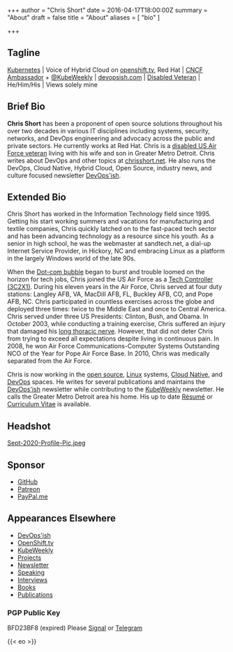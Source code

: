 +++
author = "Chris Short"
date = 2016-04-17T18:00:00Z
summary = "About"
draft = false
title = "About"
aliases = [
    "bio"
]

+++

## Tagline

[Kubernetes](https://kubernetes.dev) | Voice of Hybrid Cloud on [openshift.tv](https://openshift.tv), Red Hat | [CNCF Ambassador](https://www.cncf.io/people/ambassadors/) + [@KubeWeekly](http://kubeweekly.io/) | [devopsish.com](https://devopsish.com) | [Disabled Veteran](/long-thoracic-nerve-palsy/) | He/Him/His | Views solely mine

## Brief Bio

**Chris Short** has been a proponent of open source solutions throughout his over two decades in various IT disciplines including systems, security, networks, and DevOps engineering and advocacy across the public and private sectors. He currently works at Red Hat. Chris is a [disabled US Air Force veteran](https://chrisshort.net/ltn) living with his wife and son in Greater Metro Detroit. Chris writes about DevOps and other topics at [chrisshort.net](https://chrisshort.net). He also runs the DevOps, Cloud Native, Hybrid Cloud, Open Source, industry news, and culture focused newsletter [DevOps'ish](https://devopsish.com).

## Extended Bio

Chris Short has worked in the Information Technology field since 1995. Getting his start working summers and vacations for manufacturing and textile companies, Chris quickly latched on to the fast-paced tech sector and has been advancing technology as a resource since his youth. As a senior in high school, he was the webmaster at sandtech.net, a dial-up Internet Service Provider, in Hickory, NC and embracing Linux as a platform in the largely Windows world of the late 90s.

When the [Dot-com bubble](https://en.wikipedia.org/wiki/Dot-com_bubble) began to burst and trouble loomed on the horizon for tech jobs, Chris joined the US Air Force as a [Tech Controller (3C2X1)](https://chrisshort.net/3c2x1-tech-control/). During his eleven years in the Air Force, Chris served at four duty stations: Langley AFB, VA, MacDill AFB, FL, Buckley AFB, CO, and Pope AFB, NC. Chris participated in countless exercises across the globe and deployed three times: twice to the Middle East and once to Central America. Chris served under three US Presidents: Clinton, Bush, and Obama. In October 2003, while conducting a training exercise, Chris suffered an injury that damaged his [long thoracic nerve](https://chrisshort.net/long-thoracic-nerve-palsy/). However, that did not deter Chris from trying to exceed all expectations despite living in continuous pain. In 2008, he won Air Force Communications-Computer Systems Outstanding NCO of the Year for Pope Air Force Base. In 2010, Chris was medically separated from the Air Force.

Chris is now working in the [open source](https://chrisshort.net/tags/open-source/), [Linux](https://chrisshort.net/tags/linux/) systems, [Cloud Native](https://chrisshort.net/tags/cloud-native/), and [DevOps](https://devopsish.com/what-is-devops/) spaces. He writes for several publications and maintains the [DevOps'ish](https://devopsish.com) newsletter while contributing to the [KubeWeekly](http://kubeweekly.io/) newsletter. He calls the Greater Metro Detroit area his home. His up to date [Résumé](https://chrisshort.net/resume/) or [Curriculum Vitae](https://chrisshort.net/resume/) is available.

## Headshot

[Sept-2020-Profile-Pic.jpeg](/about/Sept-2020-Profile-Pic.jpeg)

## Sponsor

* [GitHub](https://github.com/sponsors/chris-short)
* [Patreon](https://www.patreon.com/devopsish)
* [PayPal.me](https://paypal.me/devopsish)

## Appearances Elsewhere

* [DevOps'ish](https://devopsish.com)
* [OpenShift.tv](https://openshift.tv)
* [KubeWeekly](https://kubeweekly.io)
* [Projects](/projects/)
* [Newsletter](/newsletter/)
* [Speaking](/speaking/)
* [Interviews](/interviews/)
* [Books](/books/)
* [Publications](/publications/)

### PGP Public Key

BFD23BF8 (expired)
Please [Signal](https://support.signal.org/hc/en-us/articles/360007060592-Invite-friends-to-join-Signal) or [Telegram](https://telegram.me/ChrisShort)

{{< eo >}}
